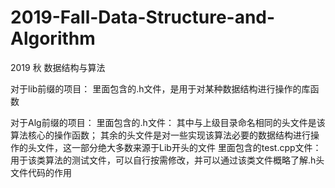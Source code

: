 # 2019-Fall-Data-Structure-and-Algorithm
2019 秋 数据结构与算法

对于lib前缀的项目：
  里面包含的.h文件，是用于对某种数据结构进行操作的库函数

对于Alg前缀的项目：
  里面包含的.h文件：
    其中与上级目录命名相同的头文件是该算法核心的操作函数；
    其余的头文件是对一些实现该算法必要的数据结构进行操作的头文件，这一部分绝大多数来源于Lib开头的文件
  里面包含的test.cpp文件：
    用于该类算法的测试文件，可以自行按需修改，并可以通过该类文件概略了解.h头文件代码的作用

